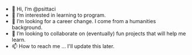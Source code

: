 - 👋 Hi, I’m @psittaci
- 👀 I’m interested in learning to program.
- 🌱 I’m looking for a career change. I come from a humanities background.
- 💞️ I’m looking to collaborate on (eventually) fun projects that will help me learn.
- 📫 How to reach me ... I'll update this later.

<!---
psittaci/psittaci is a ✨ special ✨ repository because its `README.md` (this file) appears on your GitHub profile.
You can click the Preview link to take a look at your changes.
--->
